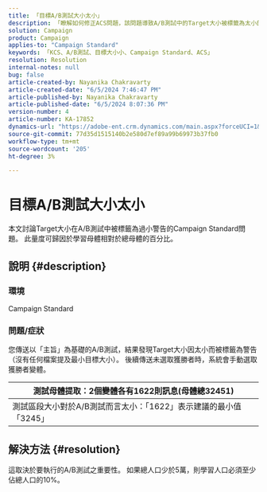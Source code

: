 ```yaml
---
title: 「目標A/B測試大小太小」
description: 「瞭解如何修正ACS問題，該問題導致A/B測試中的Target大小被標籤為太小的警告。」
solution: Campaign
product: Campaign
applies-to: "Campaign Standard"
keywords: 「KCS、A/B測試、目標大小小、Campaign Standard、ACS」
resolution: Resolution
internal-notes: null
bug: false
article-created-by: Nayanika Chakravarty
article-created-date: "6/5/2024 7:46:47 PM"
article-published-by: Nayanika Chakravarty
article-published-date: "6/5/2024 8:07:36 PM"
version-number: 4
article-number: KA-17852
dynamics-url: "https://adobe-ent.crm.dynamics.com/main.aspx?forceUCI=1&pagetype=entityrecord&etn=knowledgearticle&id=a3eaea54-7423-ef11-840b-6045bd006b25"
source-git-commit: 77d35d1515140b2e580d7ef89a99b69973b37fb0
workflow-type: tm+mt
source-wordcount: '205'
ht-degree: 3%

---
```


# 目標A/B測試大小太小


本文討論Target大小在A/B測試中被標籤為過小警告的Campaign Standard問題。 此量度可歸因於學習母體相對於總母體的百分比。

## 說明 {#description}


### <b>環境</b>

Campaign Standard

### <b>問題/症狀</b>

您傳送以「主旨」為基礎的A/B測試，結果發現Target大小因太小而被標籤為警告（沒有任何檔案提及最小目標大小）。 後續傳送未選取獲勝者時，系統會手動選取獲勝者變體。


| 測試母體提取：2個變體各有1622則訊息(母體總32451) |
| --- |
| 測試區段大小對於A/B測試而言太小：「1622」表示建議的最小值「3245」 |



## 解決方法 {#resolution}


這取決於要執行的A/B測試之重要性。 如果總人口少於5萬，則學習人口必須至少佔總人口的10%。
